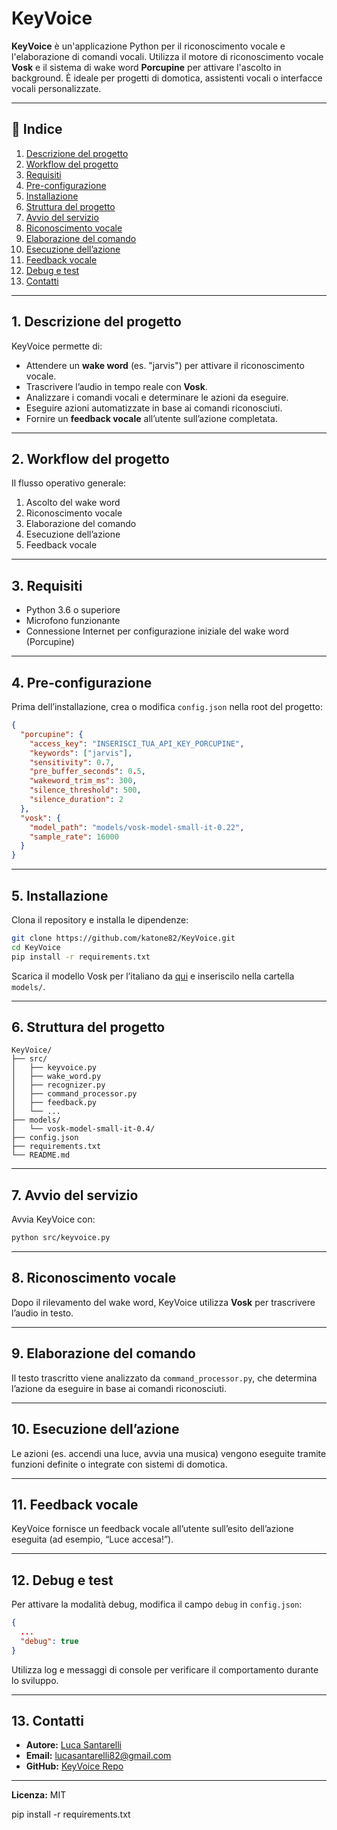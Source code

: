 # KeyVoice

**KeyVoice** è un'applicazione Python per il riconoscimento vocale e l'elaborazione di comandi vocali. Utilizza il motore di riconoscimento vocale **Vosk** e il sistema di wake word **Porcupine** per attivare l'ascolto in background. È ideale per progetti di domotica, assistenti vocali o interfacce vocali personalizzate.

---

## 📖 Indice

1. [Descrizione del progetto](#descrizione-del-progetto)  
2. [Workflow del progetto](#workflow-del-progetto)  
3. [Requisiti](#requisiti)  
4. [Pre-configurazione](#pre-configurazione)  
5. [Installazione](#installazione)  
6. [Struttura del progetto](#struttura-del-progetto)  
7. [Avvio del servizio](#avvio-del-servizio)  
8. [Riconoscimento vocale](#riconoscimento-vocale)  
9. [Elaborazione del comando](#elaborazione-del-comando)  
10. [Esecuzione dell’azione](#esecuzione-dellazione)  
11. [Feedback vocale](#feedback-vocale)  
12. [Debug e test](#debug-e-test)  
13. [Contatti](#contatti)  

---

## 1. Descrizione del progetto

KeyVoice permette di:

- Attendere un **wake word** (es. "jarvis") per attivare il riconoscimento vocale.  
- Trascrivere l’audio in tempo reale con **Vosk**.  
- Analizzare i comandi vocali e determinare le azioni da eseguire.  
- Eseguire azioni automatizzate in base ai comandi riconosciuti.  
- Fornire un **feedback vocale** all’utente sull’azione completata.

---

## 2. Workflow del progetto

Il flusso operativo generale:

1. Ascolto del wake word  
2. Riconoscimento vocale  
3. Elaborazione del comando  
4. Esecuzione dell’azione  
5. Feedback vocale  

---

## 3. Requisiti

- Python 3.6 o superiore  
- Microfono funzionante  
- Connessione Internet per configurazione iniziale del wake word (Porcupine)  

---

## 4. Pre-configurazione

Prima dell’installazione, crea o modifica `config.json` nella root del progetto:

```json
{
  "porcupine": {
    "access_key": "INSERISCI_TUA_API_KEY_PORCUPINE",
    "keywords": ["jarvis"],
    "sensitivity": 0.7,
    "pre_buffer_seconds": 0.5,
    "wakeword_trim_ms": 300,
    "silence_threshold": 500,
    "silence_duration": 2
  },
  "vosk": {
    "model_path": "models/vosk-model-small-it-0.22",
    "sample_rate": 16000
  }
}
```

---

## 5. Installazione

Clona il repository e installa le dipendenze:

```bash
git clone https://github.com/katone82/KeyVoice.git
cd KeyVoice
pip install -r requirements.txt
```

Scarica il modello Vosk per l’italiano da [qui](https://alphacephei.com/vosk/models) e inseriscilo nella cartella `models/`.

---

## 6. Struttura del progetto

```
KeyVoice/
├── src/
│   ├── keyvoice.py
│   ├── wake_word.py
│   ├── recognizer.py
│   ├── command_processor.py
│   ├── feedback.py
│   └── ...
├── models/
│   └── vosk-model-small-it-0.4/
├── config.json
├── requirements.txt
└── README.md
```

---

## 7. Avvio del servizio

Avvia KeyVoice con:

```bash
python src/keyvoice.py
```

---

## 8. Riconoscimento vocale

Dopo il rilevamento del wake word, KeyVoice utilizza **Vosk** per trascrivere l’audio in testo.

---

## 9. Elaborazione del comando

Il testo trascritto viene analizzato da `command_processor.py`, che determina l’azione da eseguire in base ai comandi riconosciuti.

---

## 10. Esecuzione dell’azione

Le azioni (es. accendi una luce, avvia una musica) vengono eseguite tramite funzioni definite o integrate con sistemi di domotica.

---

## 11. Feedback vocale

KeyVoice fornisce un feedback vocale all’utente sull’esito dell’azione eseguita (ad esempio, “Luce accesa!”).

---

## 12. Debug e test

Per attivare la modalità debug, modifica il campo `debug` in `config.json`:

```json
{
  ...
  "debug": true
}
```

Utilizza log e messaggi di console per verificare il comportamento durante lo sviluppo.

---

## 13. Contatti

- **Autore:** [Luca Santarelli](https://github.com/katone82)
- **Email:** lucasantarelli82@gmail.com  
- **GitHub:** [KeyVoice Repo](https://github.com/katone82/KeyVoice)

---

**Licenza:** MIT  

pip install -r requirements.txt



